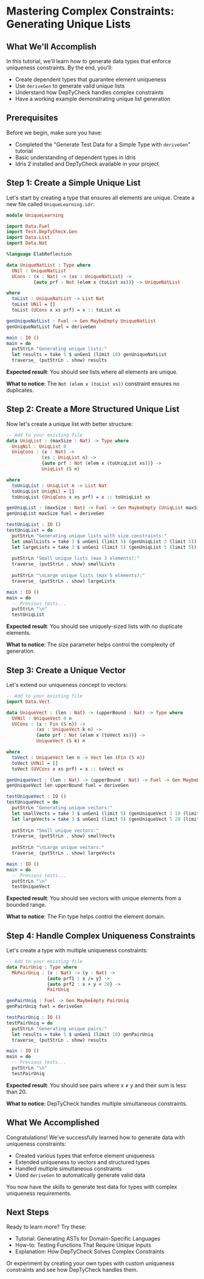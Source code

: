 # Mastering Complex Constraints: Generating Unique Lists

## What We'll Accomplish
In this tutorial, we'll learn how to generate data types that enforce uniqueness constraints. By the end, you'll:
- Create dependent types that guarantee element uniqueness
- Use `deriveGen` to generate valid unique lists
- Understand how DepTyCheck handles complex constraints
- Have a working example demonstrating unique list generation

## Prerequisites
Before we begin, make sure you have:
- Completed the "Generate Test Data for a Simple Type with `deriveGen`" tutorial
- Basic understanding of dependent types in Idris
- Idris 2 installed and DepTyCheck available in your project

## Step 1: Create a Simple Unique List

Let's start by creating a type that ensures all elements are unique. Create a new file called `UniqueLearning.idr`:

```idris
module UniqueLearning

import Data.Fuel
import Test.DepTyCheck.Gen
import Data.List
import Data.Nat

%language ElabReflection

data UniqueNatList : Type where
  UNil : UniqueNatList
  UCons : (x : Nat) -> (xs : UniqueNatList) -> 
          {auto prf : Not (elem x (toList xs))} -> UniqueNatList

where
  toList : UniqueNatList -> List Nat
  toList UNil = []
  toList (UCons x xs prf) = x :: toList xs

genUniqueNatList : Fuel -> Gen MaybeEmpty UniqueNatList
genUniqueNatList fuel = deriveGen

main : IO ()
main = do
  putStrLn "Generating unique lists:"
  let results = take 5 $ unGen1 (limit 10) genUniqueNatList
  traverse_ (putStrLn . show) results
```

**Expected result**: You should see lists where all elements are unique.

**What to notice**: The `Not (elem x (toList xs))` constraint ensures no duplicates.

## Step 2: Create a More Structured Unique List

Now let's create a unique list with better structure:

```idris
-- Add to your existing file
data UniqList : (maxSize : Nat) -> Type where
  UniqNil : UniqList 0
  UniqCons : (x : Nat) -> 
             (xs : UniqList n) -> 
             {auto prf : Not (elem x (toUniqList xs))} -> 
             UniqList (S n)

where
  toUniqList : UniqList n -> List Nat
  toUniqList UniqNil = []
  toUniqList (UniqCons x xs prf) = x :: toUniqList xs

genUniqList : (maxSize : Nat) -> Fuel -> Gen MaybeEmpty (UniqList maxSize)
genUniqList maxSize fuel = deriveGen

testUniqList : IO ()
testUniqList = do
  putStrLn "Generating unique lists with size constraints:"
  let smallLists = take 3 $ unGen1 (limit 5) (genUniqList 3 (limit 5))
  let largeLists = take 3 $ unGen1 (limit 5) (genUniqList 5 (limit 5))
  
  putStrLn "Small unique lists (max 3 elements):"
  traverse_ (putStrLn . show) smallLists
  
  putStrLn "\nLarge unique lists (max 5 elements):"
  traverse_ (putStrLn . show) largeLists

main : IO ()
main = do
  -- Previous tests...
  putStrLn "\n"
  testUniqList
```

**Expected result**: You should see uniquely-sized lists with no duplicate elements.

**What to notice**: The size parameter helps control the complexity of generation.

## Step 3: Create a Unique Vector

Let's extend our uniqueness concept to vectors:

```idris
-- Add to your existing file
import Data.Vect

data UniqueVect : (len : Nat) -> (upperBound : Nat) -> Type where
  UVNil : UniqueVect 0 n
  UVCons : (x : Fin (S n)) -> 
           (xs : UniqueVect k n) -> 
           {auto prf : Not (elem x (toVect xs))} -> 
           UniqueVect (S k) n

where
  toVect : UniqueVect len n -> Vect len (Fin (S n))
  toVect UVNil = []
  toVect (UVCons x xs prf) = x :: toVect xs

genUniqueVect : (len : Nat) -> (upperBound : Nat) -> Fuel -> Gen MaybeEmpty (UniqueVect len upperBound)
genUniqueVect len upperBound fuel = deriveGen

testUniqueVect : IO ()
testUniqueVect = do
  putStrLn "Generating unique vectors:"
  let smallVects = take 3 $ unGen1 (limit 5) (genUniqueVect 3 10 (limit 5))
  let largeVects = take 3 $ unGen1 (limit 5) (genUniqueVect 5 20 (limit 5))
  
  putStrLn "Small unique vectors:"
  traverse_ (putStrLn . show) smallVects
  
  putStrLn "\nLarge unique vectors:"
  traverse_ (putStrLn . show) largeVects

main : IO ()
main = do
  -- Previous tests...
  putStrLn "\n"
  testUniqueVect
```

**Expected result**: You should see vectors with unique elements from a bounded range.

**What to notice**: The Fin type helps control the element domain.

## Step 4: Handle Complex Uniqueness Constraints

Let's create a type with multiple uniqueness constraints:

```idris
-- Add to your existing file
data PairUniq : Type where
  MkPairUniq : (x : Nat) -> (y : Nat) -> 
               {auto prf1 : x /= y} -> 
               {auto prf2 : x + y < 20} -> 
               PairUniq

genPairUniq : Fuel -> Gen MaybeEmpty PairUniq
genPairUniq fuel = deriveGen

testPairUniq : IO ()
testPairUniq = do
  putStrLn "Generating unique pairs:"
  let results = take 5 $ unGen1 (limit 10) genPairUniq
  traverse_ (putStrLn . show) results

main : IO ()
main = do
  -- Previous tests...
  putStrLn "\n"
  testPairUniq
```

**Expected result**: You should see pairs where x ≠ y and their sum is less than 20.

**What to notice**: DepTyCheck handles multiple simultaneous constraints.

## What We Accomplished

Congratulations! We've successfully learned how to generate data with uniqueness constraints:
- Created various types that enforce element uniqueness
- Extended uniqueness to vectors and structured types
- Handled multiple simultaneous constraints
- Used `deriveGen` to automatically generate valid data

You now have the skills to generate test data for types with complex uniqueness requirements.

## Next Steps

Ready to learn more? Try these:
- Tutorial: Generating ASTs for Domain-Specific Languages
- How-to: Testing Functions That Require Unique Inputs
- Explanation: How DepTyCheck Solves Complex Constraints

Or experiment by creating your own types with custom uniqueness constraints and see how DepTyCheck handles them.